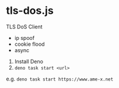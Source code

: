 # tls-dos.js

TLS DoS Client

- ip spoof
- cookie flood
- async

1. Install Deno
2. `deno task start <url>`

e.g.
`deno task start https://www.ame-x.net`